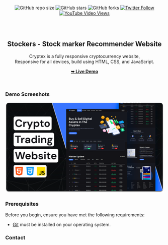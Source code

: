 <div align="center">
  
  ![GitHub repo size](https://img.shields.io/github/repo-size/codewithsadee/cryptex)
  ![GitHub stars](https://img.shields.io/github/stars/codewithsadee/cryptex?style=social)
  ![GitHub forks](https://img.shields.io/github/forks/codewithsadee/cryptex?style=social)
[![Twitter Follow](https://img.shields.io/twitter/follow/codewithsadee_?style=social)](https://twitter.com/intent/follow?screen_name=codewithsadee_)
  [![YouTube Video Views](https://img.shields.io/youtube/views/ux3o7jDhvOc?style=social)](https://youtu.be/ux3o7jDhvOc)

  <br />
  <br />

  <h2 align="center">Stockers - Stock marker Recommender Website</h2>

  Cryptex is a fully responsive cryptocurrency website, <br />Responsive for all devices, build using HTML, CSS, and JavaScript.

  <a href="https://codewithsadee.github.io/cryptex/"><strong>➥ Live Demo</strong></a>

</div>

<br />

### Demo Screeshots

![Cryptex Desktop Demo](./readme-images/desktop.png "Desktop Demo")

### Prerequisites

Before you begin, ensure you have met the following requirements:

* [Git](https://git-scm.com/downloads "Download Git") must be installed on your operating system.
<!-- 
### Run Locally

To run **Cryptex** locally, run this command on your git bash: -->
<!-- 
Linux and macOS:

```bash
sudo git clone https://github.com/codewithsadee/cryptex.git
```

Windows: -->
<!-- 
```bash
git clone https://github.com/codewithsadee/cryptex.git
``` -->

### Contact
<!-- 
If you want to contact with me you can reach me at [Twitter](https://www.twitter.com/codewithsadee). -->
<!-- 
### License

This project is **free to use** and does not contains any license. -->
